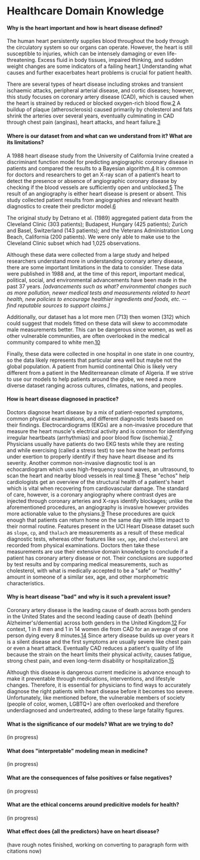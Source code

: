 # Healthcare Domain Knowledge

#### Why is the heart important and how is heart disease defined?

The human heart persistently supplies blood throughout the body through the circulatory system so our organs can operate. However, the heart is still susceptible to injuries, which can be intensely damaging or even life-threatening. Excess fluid in body tissues, impaired thinking, and sudden weight changes are some indicators of a failing heart.[1] Understanding what causes and further exacerbates heart problems is crucial for patient health.

There are several types of heart disease including strokes and transient ischaemic attacks, peripheral arterial disease, and cortic diseases; however, this study focuses on coronary artery disease (CAD), which is caused when the heart is strained by reduced or blocked oxygen-rich blood flow.[2] A buildup of plaque (atherosclerosis) caused primarily by cholesterol and fats shrink the arteries over several years, eventually culminating in CAD through chest pain (anginas), heart attacks, and heart failure.[3]

#### Where is our dataset from and what can we understand from it? What are its limitations?

A 1988 heart disease study from the University of California Irvine created a discriminant function model for predicting angiographic coronary disease in patients and compared the results to a Bayesian algorithm.[4] It is common for doctors and researchers to get an X-ray scan of a patient’s heart to detect the presence or absence of angiographic coronary disease by checking if the blood vessels are sufficiently open and unblocked.[5] The result of an angiography is either heart disease is present or absent. This study collected patient results from angiographies and relevant health diagnostics to create their predictor model.[6]

The original study by Detrano et al. (1989) aggregated patient data from the Cleveland Clinic (303 patients); Budapest, Hungary (425 patients); Zurich and Basel, Switzerland (143 patients); and the Veterans Administration Long Beach, California (200 patients). We were only able to make use to the Cleveland Clinic subset which had 1,025 observations.

Although these data were collected from a large study and helped researchers understand more in understanding coronary artery disease, there are some important limitations in the data to consider. These data were published in 1988 and, at the time of this report, important medical, political, social, and environmental advancements have been made in the past 37 years. *[advancements such as what? environmental changes such as more pollution, newer medical tests and measurements related to heart health, new policies to encourage healthier ingredients and foods, etc. -- find reputable sources to support claims.]*

Additionally, our dataset has a lot more men (713) then women (312) which could suggest that models fitted on these data will skew to accommodate male measurements better. This can be dangerous since women, as well as other vulnerable communities, are often overlooked in the medical community compared to white men.[10][11]

Finally, these data were collected in one hospital in one state in one country, so the data likely represents that particular area well but maybe not the global population. A patient from humid continental Ohio is likely very different from a patient in the Mediterreanean climate of Algeria. If we strive to use our models to help patients around the globe, we need a more diverse dataset ranging across cultures, climates, nations, and peoples.

#### How is heart disease diagnosed in practice?

Doctors diagnose heart disease by a mix of patient-reported symptoms, common physical examinations, and different diagnostic tests based on their findings. Electrocardiograms (EKGs) are a non-invasive procedure that measure the heart muscle's electrical activity and is common for identifying irregular heartbeats (arrhythmias) and poor blood flow (ischemia).[7] Physicians usually have patients do two EKG tests while they are resting and while exercising (called a stress test) to see how the heart performs under exertion to properly identify if they have heart disease and its severity. Another common non-invasive diagnostic tool is an echocardiogram which uses high-frequency sound waves, an ultrasound, to scan the heart and nearby blood vessels in real time.[8] These "echos" help cardiologists get an overview of the structural health of a patient's heart which is vital when recovering from cardiovascular damage. The standard of care, however, is a coronary angiography where contrast dyes are injected through coronary arteries and X-rays identify blockages; unlike the aforementioned procedures, an angiography is invasive however provides more actionable value to the physians.[9] These procedures are quick enough that patients can return home on the same day with little impact to their normal routine. Features present in the UCI Heart Disease dataset such as `slope`, `cp`, and `thalach` are measurements as a result of these medical diagnostic tests, whereas other features like `sex`, `age`, and `cholesterol` are recorded from physical examinations. Doctors then take these measurements are use their extensive domain knowledge to conclude if a patient has coronary artery disease or not. Their conclusions are supported by test results and by comparing medical measurements, such as cholesterol, with what is medically accepted to be a "safe" or "healthy" amount in someone of a similar sex, age, and other morphometric characteristics.

#### Why is heart disease "bad" and why is it such a prevalent issue?

Coronary artery disease is the leading cause of death across both genders in the United States and the second leading cause of death (behind Alzheimer's/dementia) across both genders in the United Kingdom.[12][13] For context, 1 in 8 men and 1 in 14 women die from CAD for an average of one person dying every 8 minutes.[14] Since artery disease builds up over years it is a silent disease and the first symptoms are usually severe like chest pain or even a heart attack. Eventually CAD reduces a patient's quality of life because the strain on the heart limits their physical activity, causes fatigue, strong chest pain, and even long-term disability or hospitalization.[15]

Although this disease is dangerous current medicine is advance enough to make it preventable through medications, interventions, and lifestyle changes. Therefore, it is essential for physicians to find ways to accurately diagnose the right patients with heart disease before it becomes too severe. Unfortunately, like mentioned before, the vulnerable members of society (people of color, women, LGBTQ+) are often overlooked and therefore underdiagnosed and undertreated, adding to these large fatality figures. 

#### What is the significance of our models? What are we trying to do?

(in progress)

#### What does "interpretable" modeling mean in medicine?

(in progress)

#### What are the consequences of false positives or false negatives?

(in progress)

#### What are the ethical concerns around predicitive models for health?

(in progress)

#### What effect does {all the predictors} have on heart disease?

(have rough notes finished, working on converting to paragraph form with citations now)

[1]: https://www.heart.org/en/health-topics/heart-failure/warning-signs-of-heart-failure
[2]: https://www.nhs.uk/conditions/cardiovascular-disease/
[3]: https://www.mayoclinic.org/diseases-conditions/coronary-artery-disease/symptoms-causes/syc-20350613
[4]: https://doi.org/10.1016/0002-9149(89)90524-9
[5]: https://www.mayoclinic.org/tests-procedures/coronary-angiogram/about/pac-20384904
[6]: https://doi.org/10.1016/0002-9149(89)90524-9
[7]: https://www.bhf.org.uk/informationsupport/heart-matters-magazine/medical/tests/electrocardiogram-ecg
[8]: https://www.nhs.uk/conditions/echocardiogram/
[9]: https://www.nhs.uk/conditions/coronary-angiography/
[10]: https://www.sciencedirect.com/science/article/abs/pii/S0147956395800204
[11]: https://my.clevelandclinic.org/health/articles/23051-ethnicity-and-heart-disease
[12]: https://www.bhf.org.uk/-/media/files/for-professionals/research/heart-statistics/bhf-cvd-statistics-uk-factsheet.pdf?rev=81a8015761aa4ced8bc39d7045202be5&hash=9D78ACBF5EB80FA8A9BE28C90BFBE171
[13]: https://www.cdc.gov/heart-disease/data-research/facts-stats/index.html
[14]: https://www.bhf.org.uk/-/media/files/for-professionals/research/heart-statistics/bhf-cvd-statistics-uk-factsheet.pdf?rev=81a8015761aa4ced8bc39d7045202be5&hash=9D78ACBF5EB80FA8A9BE28C90BFBE171
[15]: https://www.pennmedicine.org/for-patients-and-visitors/patient-information/conditions-treated-a-to-z/coronary-artery-disease
